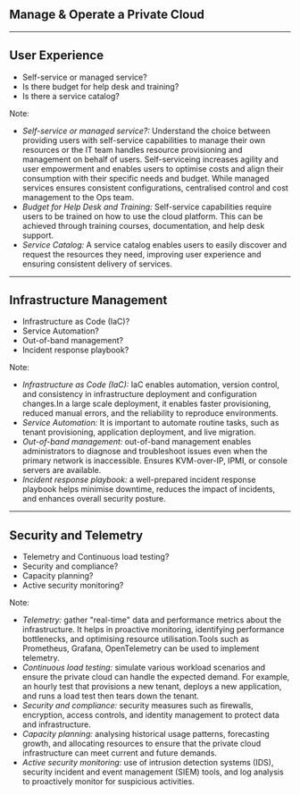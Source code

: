<!--
.slide: data-background-image="https://cdn.pixabay.com/photo/2014/07/10/17/18/battleship-389274_960_720.jpg" data-background-opacity="0.2"
-->

## Manage & Operate a Private Cloud

---

## User Experience

- Self-service or managed service?
- Is there budget for help desk and training?
- Is there a service catalog?

Note:
- *Self-service or managed service?:* Understand the choice between providing users with self-service capabilities to manage their own resources or the IT team handles resource provisioning and management on behalf of users. Self-serviceing increases agility and user empowerment and enables users to optimise costs and align their consumption with their specific needs and budget. While managed services ensures consistent configurations, centralised control and cost management to the Ops team.
- *Budget for Help Desk and Training:* Self-service capabilities require users to be trained on how to use the cloud platform. This can be achieved through training courses, documentation, and help desk support.
- *Service Catalog:* A service catalog enables users to easily discover and request the resources they need, improving user experience and ensuring consistent delivery of services.

---
## Infrastructure Management

- Infrastructure as Code (IaC)?
- Service Automation?
- Out-of-band management?
- Incident response playbook?

Note:
- *Infrastructure as Code (IaC):* IaC enables automation, version control, and consistency in infrastructure deployment and configuration changes.In a large scale deployment, it enables faster provisioning, reduced manual errors, and the reliability to reproduce environments.
- *Service Automation:*  It is important to automate routine tasks, such as tenant provisioning, application deployment, and live migration.
- *Out-of-band management:* out-of-band management enables administrators to diagnose and troubleshoot issues even when the primary network is inaccessible. Ensures KVM-over-IP, IPMI, or console servers are available.
- *Incident response playbook:* a well-prepared incident response playbook helps minimise downtime, reduces the impact of incidents, and enhances overall security posture.


---
## Security and Telemetry

- Telemetry and Continuous load testing?
- Security and compliance?
- Capacity planning?
- Active security monitoring?

Note:
- *Telemetry:* gather "real-time" data and performance metrics about the infrastructure. It helps in proactive monitoring, identifying performance bottlenecks, and optimising resource utilisation.Tools such as Prometheus, Grafana, OpenTelemetry can be used to implement telemetry.
- *Continuous load testing:* simulate various workload scenarios and ensure the private cloud can handle the expected demand. For example, an hourly test that provisions a new tenant, deploys a new application, and runs a load test then tears down the tenant.
- *Security and compliance:* security measures such as firewalls, encryption, access controls, and identity management to protect data and infrastructure.
- *Capacity planning:* analysing historical usage patterns, forecasting growth, and allocating resources to ensure that the private cloud infrastructure can meet current and future demands.
- *Active security monitoring:* use of intrusion detection systems (IDS), security incident and event management (SIEM) tools, and log analysis to proactively monitor for suspicious activities.
